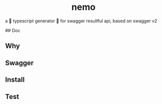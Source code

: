 <h1 style="text-align: center">nemo</h1>
<p> a 💪 typescript generator 🔨 for swagger resultful api, based on swagger v2 </p>
## Doc



## Why


## Swagger


## Install
## Test

``` 

```


